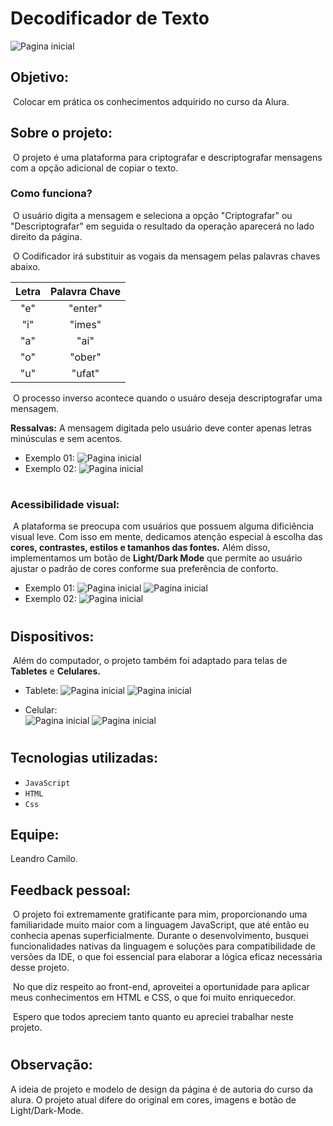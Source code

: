 # Decodificador de Texto

<img src="./img/Pagina_Inicial.png" alt="Pagina inicial">

## Objetivo:

&nbsp;Colocar em prática os conhecimentos adquirido no curso da Alura.

## Sobre o projeto:

&nbsp;O projeto é uma plataforma para criptografar e descriptografar mensagens com a opção adicional de copiar o texto.

### Como funciona?

&nbsp;O usuário digita a mensagem e seleciona a opção "Criptografar" ou "Descriptografar" em seguida o resultado da operação aparecerá no lado direito da página.

&nbsp;O Codificador irá substituir as vogais da mensagem pelas palavras chaves abaixo.

| Letra | Palavra Chave |
| :---: | :-----------: |
|  "e"  |    "enter"    |
|  "i"  |    "imes"     |
|  "a"  |     "ai"      |
|  "o"  |    "ober"     |
|  "u"  |    "ufat"     |

&nbsp;O processo inverso acontece quando o usuáro deseja descriptografar uma mensagem.

**Ressalvas:** A mensagem digitada pelo usuário deve conter apenas letras minúsculas e sem acentos.

- Exemplo 01:
  <img src="./img/Pagina_teste.png" alt="Pagina inicial">
- Exemplo 02:
  <img src="./img/demonstração.gif" alt="Pagina inicial">

#

### Acessibilidade visual:

&nbsp;A plataforma se preocupa com usuários que possuem alguma dificiência visual leve. Com isso em mente, dedicamos atenção especial à escolha das **cores, contrastes, estilos e tamanhos das fontes.** Além disso, implementamos um botão de **Light/Dark Mode** que permite ao usuário ajustar o padrão de cores conforme sua preferência de conforto.

- Exemplo 01:
  <img src="./img/Pagina_Inicial.png" alt="Pagina inicial">
  <img src="./img/Tema_Light_Pc.png" alt="Pagina inicial">
- Exemplo 02:
  <img src="./img/demonstração2.gif" alt="Pagina inicial">

#

## Dispositivos:

&nbsp;Além do computador, o projeto também foi adaptado para telas de **Tabletes** e **Celulares.**

- Tablete:
  <img src="./img/Pagina_Ipad.png" alt="Pagina inicial">
  <img src="./img/Pagina_Ipad_Light-Mode.png" alt="Pagina inicial">

- Celular:<br>
  <img src="./img/Pagina_Cell_Dark.png" alt="Pagina inicial">
  <img src="./img/Pagina_Cell_Light.png" alt="Pagina inicial">

#

## Tecnologias utilizadas:

- `JavaScript`
- `HTML`
- `Css`

## Equipe:

Leandro Camilo.

## Feedback pessoal:

&nbsp;O projeto foi extremamente gratificante para mim, proporcionando uma familiaridade muito maior com a linguagem JavaScript, que até então eu conhecia apenas superficialmente. Durante o desenvolvimento, busquei funcionalidades nativas da linguagem e soluções para compatibilidade de versões da IDE, o que foi essencial para elaborar a lógica eficaz necessária desse projeto.

&nbsp;No que diz respeito ao front-end, aproveitei a oportunidade para aplicar meus conhecimentos em HTML e CSS, o que foi muito enriquecedor.

&nbsp;Espero que todos apreciem tanto quanto eu apreciei trabalhar neste projeto.

#

## Observação:

A ideia de projeto e modelo de design da página é de autoria do curso da alura. O projeto atual difere do original em cores, imagens e botão de Light/Dark-Mode.
